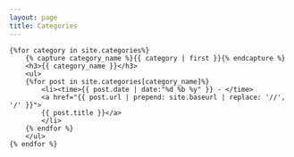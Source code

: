 ```yaml
---
layout: page
title: Categories
---
```


<section>

    {%for category in site.categories%}
        {% capture category_name %}{{ category | first }}{% endcapture %}
        <h3>{{ category_name }}</h3>
		<ul>	
		{%for post in site.categories[category_name]%}
			<li><time>{{ post.date | date:"%d %b %y" }} - </time>
			<a href="{{ post.url | prepend: site.baseurl | replace: '//', '/' }}">
            {{ post.title }}</a>
			</li>
		{% endfor %}
		</ul>
    {% endfor %}

</section>
